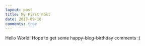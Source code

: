 ```yaml
---
layout: post
title: My First Post
date: 2017-09-10
comments: true
---
```

Hello World!
Hope to get some happy-blog-birthday comments :)